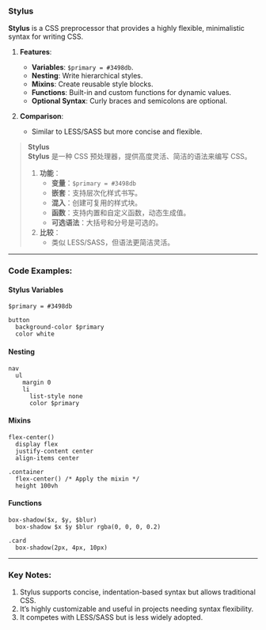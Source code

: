 ### Stylus  

**Stylus** is a CSS preprocessor that provides a highly flexible, minimalistic syntax for writing CSS.  

1. **Features**:  
   - **Variables**: `$primary = #3498db`.  
   - **Nesting**: Write hierarchical styles.  
   - **Mixins**: Create reusable style blocks.  
   - **Functions**: Built-in and custom functions for dynamic values.  
   - **Optional Syntax**: Curly braces and semicolons are optional.  

2. **Comparison**:  
   - Similar to LESS/SASS but more concise and flexible.  

> **Stylus**  
> **Stylus** 是一种 CSS 预处理器，提供高度灵活、简洁的语法来编写 CSS。  
> 1. **功能**：  
>    - **变量**：`$primary = #3498db`  
>    - **嵌套**：支持层次化样式书写。  
>    - **混入**：创建可复用的样式块。  
>    - **函数**：支持内置和自定义函数，动态生成值。  
>    - **可选语法**：大括号和分号是可选的。  
> 2. **比较**：  
>    - 类似 LESS/SASS，但语法更简洁灵活。  

---

### Code Examples:

#### **Stylus Variables**
```styl
$primary = #3498db

button
  background-color $primary
  color white
```

#### **Nesting**
```styl
nav
  ul
    margin 0
    li
      list-style none
      color $primary
```

#### **Mixins**
```styl
flex-center()
  display flex
  justify-content center
  align-items center

.container
  flex-center() /* Apply the mixin */
  height 100vh
```

#### **Functions**
```styl
box-shadow($x, $y, $blur)
  box-shadow $x $y $blur rgba(0, 0, 0, 0.2)

.card
  box-shadow(2px, 4px, 10px)
```

---

### Key Notes:  
1. Stylus supports concise, indentation-based syntax but allows traditional CSS.  
2. It’s highly customizable and useful in projects needing syntax flexibility.  
3. It competes with LESS/SASS but is less widely adopted.